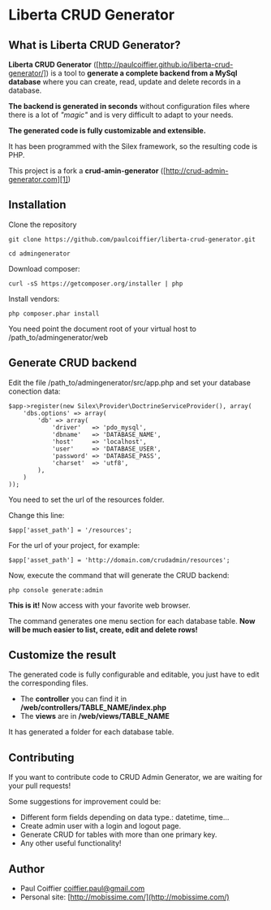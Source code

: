 Liberta CRUD Generator
===================

What is Liberta CRUD Generator?
-----------------------------

**Liberta CRUD Generator** ([http://paulcoiffier.github.io/liberta-crud-generator/]) is a tool to **generate a complete backend from a MySql database** where you can create, read, update and delete records in a database. 

**The backend is generated in seconds** without configuration files where there is a lot of *"magic"* and is very difficult to adapt to your needs. 

**The generated code is fully customizable and extensible.**

It has been programmed with the Silex framework, so the resulting code is PHP.

This project is a fork a **crud-amin-generator** ([http://crud-admin-generator.com][1])

Installation
------------

Clone the repository

    git clone https://github.com/paulcoiffier/liberta-crud-generator.git

    cd admingenerator

Download composer:

    curl -sS https://getcomposer.org/installer | php

Install vendors:

    php composer.phar install

You need point the document root of your virtual host to /path_to/admingenerator/web

Generate CRUD backend
---------------------

Edit the file /path_to/admingenerator/src/app.php and set your database conection data:

    $app->register(new Silex\Provider\DoctrineServiceProvider(), array(
        'dbs.options' => array(
            'db' => array(
                'driver'   => 'pdo_mysql',
                'dbname'   => 'DATABASE_NAME',
                'host'     => 'localhost',
                'user'     => 'DATABASE_USER',
                'password' => 'DATABASE_PASS',
                'charset'  => 'utf8',
            ),
        )
    ));


You need to set the url of the resources folder.

Change this line:

    $app['asset_path'] = '/resources';

For the url of your project, for example:

    $app['asset_path'] = 'http://domain.com/crudadmin/resources';


Now, execute the command that will generate the CRUD backend:

    php console generate:admin

**This is it!** Now access with your favorite web browser.


The command generates one menu section for each database table. **Now will be much easier to list, create, edit and delete rows!**


Customize the result
--------------------

The generated code is fully configurable and editable, you just have to edit the corresponding files.

 - The **controller** you can find it in **/web/controllers/TABLE_NAME/index.php**
 - The **views** are in **/web/views/TABLE_NAME**

It has generated a folder for each database table.


Contributing
------------

If you want to contribute code to CRUD Admin Generator, we are waiting for your pull requests!

Some suggestions for improvement could be:

 - Different form fields depending on data type.: datetime, time...
 - Create admin user with a login and logout page.
 - Generate CRUD for tables with more than one primary key.
 - Any other useful functionality!

Author
------

* Paul Coiffier <coiffier.paul@gmail.com>
* Personal site: [http://mobissime.com/](http://mobissime.com/)
